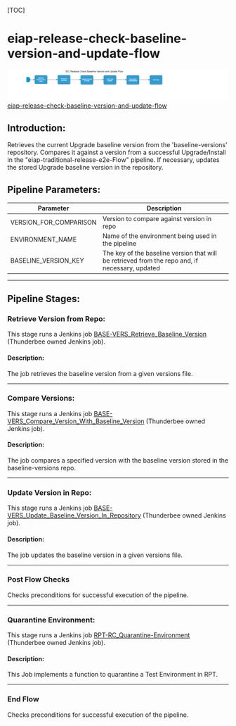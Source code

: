[TOC]

# eiap-release-check-baseline-version-and-update-flow

![eiap_release_check_baseline_version_and_update_flow](../diagrams/eiap_release_check_baseline_version_and_update_flow.png)
[eiap-release-check-baseline-version-and-update-flow](https://spinnaker.rnd.gic.ericsson.se/#/applications/eiap-release-e2e-cicd/executions/configure/80abc630-5d75-45a1-89a1-071471332494)
## Introduction:
Retrieves the current Upgrade baseline version from the 'baseline-versions' repository. Compares it against a version from a successful Upgrade/Install in the "eiap-traditional-release-e2e-Flow" pipeline.
If necessary, updates the stored Upgrade baseline version in the repository.

## Pipeline Parameters:
| Parameter | Description |
|-----|-----|
| VERSION_FOR_COMPARISON | Version to compare against version in repo |
| ENVIRONMENT_NAME | Name of the environment being used in the pipeline |
| BASELINE_VERSION_KEY | The key of the baseline version that will be retrieved from the repo and, if necessary, updated |

 * * *

## Pipeline Stages:

### Retrieve Version from Repo:
This stage runs a Jenkins job [BASE-VERS_Retrieve_Baseline_Version](https://fem5s11-eiffel216.eiffel.gic.ericsson.se:8443/jenkins/job/BASE-VERS_Retrieve_Baseline_Version) (Thunderbee owned Jenkins job).

#### Description:
The job retrieves the baseline version from a given versions file.

 * * *
### Compare Versions:
This stage runs a Jenkins job [BASE-VERS_Compare_Version_With_Baseline_Version](https://fem5s11-eiffel216.eiffel.gic.ericsson.se:8443/jenkins/job/BASE-VERS_Compare_Version_With_Baseline_Version) (Thunderbee owned Jenkins job).

#### Description:
The job compares a specified version with the baseline version stored in the baseline-versions repo.
 * * *
### Update Version in Repo:
This stage runs a Jenkins job [BASE-VERS_Update_Baseline_Version_In_Repository](https://fem5s11-eiffel216.eiffel.gic.ericsson.se:8443/jenkins/job/BASE-VERS_Update_Baseline_Version_In_Repository) (Thunderbee owned Jenkins job).

#### Description:
The job updates the baseline version in a given versions file.

 * * *
### Post Flow Checks

Checks preconditions for successful execution of the pipeline.
 * * *
### Quarantine Environment:
This stage runs a Jenkins job [RPT-RC_Quarantine-Environment](https://fem5s11-eiffel216.eiffel.gic.ericsson.se:8443/jenkins/job/RPT-RC_Quarantine-Environment) (Thunderbee owned Jenkins job).

#### Description:
This Job implements a function to quarantine a Test Environment in RPT.

 * * *
### End Flow

Checks preconditions for successful execution of the pipeline.

